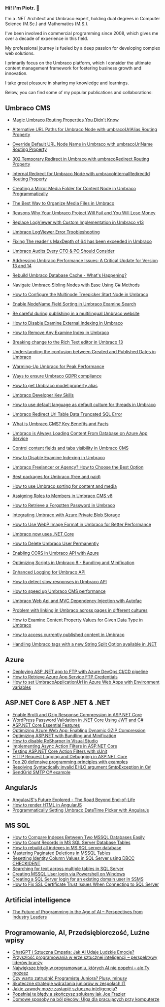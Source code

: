 ### Hi! I'm Piotr.  👋

I'm a .NET Architect and Umbraco expert, holding dual degrees in Computer Science (M.Sc.) and Mathematics (M.S.).

I've been involved in commercial programming since 2008, which gives me over a decade of experience in this field. 

My professional journey is fueled by a deep passion for developing complex web solutions. 

I primarily focus on the Umbraco platform, which I consider the ultimate content management framework for fostering business growth and innovation.

I take great pleasure in sharing my knowledge and learnings. 

Below, you can find some of my popular publications and collaborations:

## Umbraco CMS

* [Magic Umbraco Routing Properties You Didn't Know](https://umbracare.net/blog/magic-umbraco-routing-properties/)
* [Alternative URL Paths for Umbraco Node with umbracoUrlAlias Routing Property](https://umbracare.net/blog/umbraco-umbracourlalias-routing-property/)
* [Override Default URL Node Name in Umbraco with umbracoUrlName Routing Property](https://umbracare.net/blog/umbraco-umbracourlname-routing-property/)
* [302 Temporary Redirect in Umbraco with umbracoRedirect Routing Property](https://umbracare.net/blog/umbraco-302-redirect-routing-property/)
* [Internal Redirect for Umbraco Node with umbracoInternalRedirectId Routing Property](https://umbracare.net/blog/umbraco-internal-redirect-routing-property/)
* [Creating a Mirror Media Folder for Content Node in Umbraco Programmatically](https://umbracare.net/blog/creating-a-mirror-media-folder-for-content-in-umbraco-programmatically/)
* [The Best Way to Organize Media Files in Umbraco](https://umbracare.net/blog/the-best-way-to-organize-media-files-in-umbraco/)
* [Reasons Why Your Umbraco Project Will Fail and You Will Lose Money](https://umbracare.net/blog/reasons-why-your-umbraco-project-will-fail-and-you-will-lose-money/)
* [Replace LogViewer with Custom Implementation in Umbraco v13](https://umbracare.net/blog/replace-logviewer-with-custom-implementation-in-umbraco-v13/)
* [Umbraco LogViewer Error Troobleshooting](https://umbracare.net/blog/umbraco-logviewer-error-troobleshooting/)
* [Fixing The reader's MaxDepth of 64 has been exceeded in Umbraco](https://umbracare.net/blog/fixing-the-readers-maxdepth-of-64-has-been-exceeded-in-umbraco/)
* [Umbraco Audits Every CTO & PO Should Consider](https://umbracare.net/blog/umbraco-audits-every-cto-po-should-consider/)
* [Addressing Umbraco Performance Issues: A Critical Update for Version 13 and 14](https://umbracare.net/blog/addressing-umbraco-performance-issues-a-critical-update-for-version-13-and-14/)
* [Rebuild Umbraco Database Cache - What's Happening?](https://umbracare.net/blog/rebuild-umbraco-database-cache-whats-happening/)
* [Navigate Umbraco Sibling Nodes with Ease Using C# Methods](https://umbracare.net/blog/navigate-umbraco-sibling-nodes-with-ease-using-c-methods/)
* [How to Configure the Multinode Treepicker Start Node in Umbraco](https://umbracare.net/blog/how-to-configure-the-multinode-treepicker-start-node-in-umbraco/)
* [Enable NodeName Field Sorting in Umbraco Examine Search](https://umbracare.net/blog/enable-nodename-field-sorting-in-umbraco-examine-search/)
* [Be careful during publishing in a multilingual Umbraco website](https://umbracare.net/blog/be-careful-during-publishing-in-a-multilingual-umbraco-website/)
* [How to Disable Examine External Indexing in Umbraco](https://umbracare.net/blog/how-to-disable-examine-indexing-in-umbraco/)
* [How to Remove Any Examine Index in Umbraco](https://umbracare.net/blog/how-to-remove-any-examine-index-in-umbraco/)
* [Breaking change to the Rich Text editor in Umbraco 13](https://umbracare.net/blog/breaking-change-to-the-rich-text-editor-in-umbraco-13/)
* [Understanding the confusion between Created and Published Dates in Umbraco](https://umbracare.net/blog/understanding-the-confusion-between-created-and-published-dates-in-umbraco/)
* [Warming-Up Umbraco for Peak Performance](https://umbracare.net/blog/warming-up-umbraco-for-peak-performance/)
* [Ways to ensure Umbraco GDPR compliance](https://umbracare.net/blog/ways-to-ensure-umbraco-gdpr-compliance/)
* [How to get Umbraco model property alias](https://umbracare.net/blog/how-to-get-umbraco-model-property-alias/)
* [Umbraco Developer Key Skills](https://umbracare.net/blog/umbraco-developer-key-skills/)
* [How to use default language as default culture for threads in Umbraco](https://umbracare.net/blog/how-to-use-default-language-as-default-culture-for-threads-in-umbraco/)
* [Umbraco Redirect Url Table Data Truncated SQL Error](https://umbracare.net/blog/umbraco-redirect-url-table-data-truncated-sql-error/)
* [What is Umbraco CMS? Key Benefits and Facts](https://umbracare.net/blog/what-is-umbraco-cms/)
* [Umbraco is Always Loading Content From Database on Azure App Service](https://umbracare.net/blog/umbraco-is-always-loading-content-from-database-on-azure-app-service/)
* [Control content fields and tabs visibility in Umbraco CMS](https://umbracare.net/blog/control-content-fields-and-tabs-visibility-in-umbraco-cms/)
* [How to Disable Examine Indexing in Umbraco](https://umbracare.net/blog/how-to-disable-examine-indexing-in-umbraco/)
* [Umbraco Freelancer or Agency? How to Choose the Best Option](https://umbracare.net/blog/umbraco-freelancer-or-agency-how-to-choose-the-best-option/)

* [Best packages for Umbraco (free and paid)](https://umbracare.net/blog/best-packages-for-umbraco-free-and-paid/)
* [How to use Umbraco sorting for content and media](https://umbracare.net/blog/how-to-use-umbraco-sorting-for-content-and-media/)
* [Assigning Roles to Members in Umbraco CMS v8](https://umbracare.net/blog/assigning-roles-to-members-in-umbraco-cms-v8/)
* [How to Retrieve a Forgotten Password in Umbraco](https://umbracare.net/blog/how-to-retrieve-a-forgotten-password-in-umbraco/)
* [Integrating Umbraco with Azure Private Blob Storage](https://umbracare.net/blog/integrating-umbraco-with-azure-private-blob-storage/)
* [How to Use WebP Image Format in Umbraco for Better Performance](https://umbracare.net/blog/how-to-use-webp-image-format-in-umbraco-for-better-performance/)

* [Umbraco now uses .NET Core](https://umbracare.net/blog/umbraco-now-uses-net-core/)
* [How to Delete Umbraco User Permanently](https://umbracare.net/blog/how-to-delete-umbraco-user-permanently/)
* [Enabling CORS in Umbraco API with Azure](https://umbracare.net/blog/enabling-cors-in-umbraco-api-with-azure/)
* [Optimizing Scripts in Umbraco 8 - Bundling and Minification](https://umbracare.net/blog/optimizing-scripts-in-umbraco-bundling-and-minification/)
* [Enhanced Logging for Umbraco API](https://umbracare.net/blog/enhanced-logging-for-umbraco-api/)
* [How to detect slow responses in Umbraco API](https://umbracare.net/blog/how-to-detect-slow-responses-in-umbraco-api/)
* [How to speed up Umbraco CMS performance](https://umbracare.net/blog/how-to-speed-up-umbraco-cms-performance/)
* [Umbraco Web Api and MVC Dependency Injection with Autofac](https://umbracare.net/blog/umbraco-web-api-and-mvc-dependency-injection-with-autofac/)
* [Problem with linking in Umbraco across pages in different cultures](https://umbracare.net/blog/problem-with-linking-in-umbraco-across-pages-in-different-cultures/)
* [How to Examine Content Property Values for Given Data Type in Umbraco](https://umbracare.net/blog/examine-content-property-values-for-given-data-type-in-umbraco/)
* [How to access currently published content in Umbraco](https://umbracare.net/blog/how-to-access-currently-published-content-in-umbraco/)
* [Handling Umbraco tags with a new String Split Option available in .NET](https://umbracare.net/blog/handling-umbraco-tags-with-a-new-string-split-option-available-in-net/)

## Azure
* [Deploying ASP .NET app to FTP with Azure DevOps CI/CD pipeline](https://umbracare.net/blog/deploying-asp-net-app-to-ftp-with-azure-devops-cicd-pipeline/)
* [How to Retrieve Azure App Service FTP Credentials](https://umbracare.net/blog/how-to-retrieve-azure-app-service-ftp-credentials/)
* [How to set UmbracoApplicationUrl in Azure Web Apps with Environment variables](https://umbracare.net/blog/how-to-set-umbracoapplicationurl-in-azure-web-apps-with-environment-variables/)

## ASP.NET Core & ASP .NET & .NET
* [Enable Brotli and Gzip Response Compression in ASP.NET Core](https://umbracare.net/blog/enable-brotli-and-gzip-response-compression-in-aspnet-core/)
* [WordPress Password Validation in .NET Core Using JWT and C#](https://umbracare.net/blog/wordpress-password-validation-in-net-core-using-jwt-and-c-sharp/)
* [ASP.NET Core Essential Features](https://umbracare.net/blog/aspnet-core-essential-features/)
* [Optimizing Azure Web App: Enabling Dynamic GZIP Compression](https://umbracare.net/blog/optimizing-azure-web-app-enabling-dynamic-gzip-compression/)
* [Optimizing ASP.NET with Bundling and Minification](https://umbracare.net/blog/optimizing-aspnet-with-bundling-and-minification/)
* [How to disable ReSharper in Visual Studio](https://umbracare.net/blog/disabling-resharper-in-visual-studio/)
* [Implementing Async Action Filters in ASP.NET Core](https://umbracare.net/blog/implementing-async-action-filters-in-aspnet-core/)
* [Testing ASP.NET Core Action Filters with xUnit](https://umbracare.net/blog/testing-aspnet-core-action-filters-with-xunit/)
* [HTTP Request Logging and Debugging in ASP.NET Core](https://umbracare.net/blog/http-request-logging-and-debugging-in-aspnet-core/)
* [Top 20 defensive programming principles with examples](https://umbracare.net/blog/top-defensive-programming-principles-with-examples/)
* [Resolving Syntactically invalid EHLO argument SmtpException in C#](https://umbracare.net/blog/resolving-syntactically-invalid-ehlo-argument-smtpexception-in-c/)
* [SendGrid SMTP C# example](https://umbracare.net/blog/sendgrid-smtp-c-example/)

## AngularJs
* [AngularJS's Future Explored - The Road Beyond End-of-Life](https://umbracare.net/blog/what-it-is-the-future-of-angularjs/)
* [How to render HTML in AngularJS](https://umbracare.net/blog/how-to-render-html-in-angularjs/)
* [Programmatically Setting Umbraco DateTime Picker with AngularJs](https://umbracare.net/blog/programmatically-setting-umbraco-datetime-picker-with-angularjs/)
  
## MS SQL
* [How to Compare Indexes Between Two MSSQL Databases Easily](https://umbracare.net/blog/how-to-compare-indexes-between-two-mssql-databases-easily/)
* [How to Count Records in MS SQL Server Database Tables](https://umbracare.net/blog/how-to-count-records-in-ms-sql-server-database-tables/)
* [How to rebuild all indexes in MS SQL server database](https://umbracare.net/blog/how-to-rebuild-all-indexes-in-ms-sql-server-database/)
* [Mastering Paginated Deletions in MSSQL Tables](https://umbracare.net/blog/mastering-paginated-deletions-in-mssql-tables/)
* [Resetting Identity Column Values in SQL Server using DBCC CHECKIDENT](https://umbracare.net/blog/resetting-identity-column-values-in-sql-server-using-dbcc-checkident/)
* [Searching for text across multiple tables in SQL Server](https://umbracare.net/blog/searching-for-text-across-multiple-tables-in-sql-server/)
* [Creating MSSQL User login via Powershell on Windows](https://umbracare.net/blog/creating-mssql-user-login-via-powershell-on-windows/)
* [Creating a SQL Server login for an existing domain user in SSMS](https://umbracare.net/blog/creating-a-sql-server-login-for-an-existing-domain-user-in-ssms/)
* [How to Fix SSL Certificate Trust Issues When Connecting to SQL Server](https://umbracare.net/blog/how-to-fix-ssl-certificate-trust-issues-when-connecting-to-sql-server/)

## Artificial intelligence
* [The Future of Programming in the Age of AI – Perspectives from Industry Leaders](https://umbracare.net/blog/the-future-of-programming-in-the-age-of-ai-perspectives-from-industry-leaders/)

## Programowanie, AI, Przedsiębiorczość, Luźne wpisy
* [ChatGPT i Sztuczna Empatia: Jak AI Udaje Ludzkie Emocje?](https://programowaniebiznesu.pl/blog/chatgpt-i-sztuczna-empatia-jak-ai-udaje-ludzkie-emocje/)
* [Przyszłość programowania w erze sztucznej inteligencji – perspektywy liderów branży](https://programowaniebiznesu.pl/blog/przyszlosc-programowania-w-erze-sztucznej-inteligencji-opinie-liderow-branzy/)
* [Największe błędy w programowaniu, których AI nie popełni – ale Ty możesz](https://programowaniebiznesu.pl/blog/najwieksze-bledy-w-programowaniu-ktorych-ai-nie-popelni/)
* [Czy warto zatrudnić Programistę Juniora? Plusy, minusy](https://programowaniebiznesu.pl/blog/czy-warto-zatrudnic-programiste-juniora-plusy-minusy/)
* [Skuteczne strategie wdrażania juniorów w zespołach IT](https://programowaniebiznesu.pl/blog/skuteczne-strategie-wdrazania-juniorow-w-zespolach-it/)
* [Jakie zawody może zastąpić sztuczna inteligencja?](https://programowaniebiznesu.pl/blog/jakie-zawody-moze-zastapic-sztuczna-inteligencja/)
* [Popełniaj te błędy a skończysz splukany jak Joe Frazier](https://programowaniebiznesu.pl/blog/popelniaj-te-bledy-a-skonczysz-splukany-jak-joe-frazier/)
* [Domowe sposoby na ból pleców: Ulga dla pracujących przy komputerze](https://programowaniebiznesu.pl/blog/domowe-sposoby-na-bol-plecow-przy-komputerze/)
<!--
**piotrbach/piotrbach** is a ✨ _special_ ✨ repository because its `README.md` (this file) appears on your GitHub profile.


Here are some ideas to get you started:

- 🔭 I’m currently working on ...
- 🌱 I’m currently learning ...
- 👯 I’m looking to collaborate on ...
- 🤔 I’m looking for help with ...
- 💬 Ask me about ...
- 📫 How to reach me: ...
- 😄 Pronouns: ...
- ⚡ Fun fact: ...
-->
